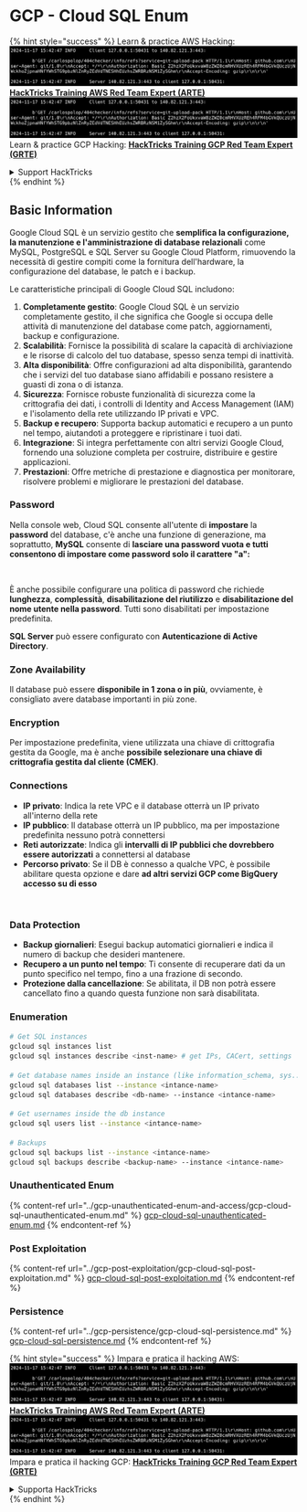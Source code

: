 # GCP - Cloud SQL Enum

{% hint style="success" %}
Learn & practice AWS Hacking:<img src="../../../.gitbook/assets/image (1).png" alt="" data-size="line">[**HackTricks Training AWS Red Team Expert (ARTE)**](https://training.hacktricks.xyz/courses/arte)<img src="../../../.gitbook/assets/image (1).png" alt="" data-size="line">\
Learn & practice GCP Hacking: <img src="../../../.gitbook/assets/image (2).png" alt="" data-size="line">[**HackTricks Training GCP Red Team Expert (GRTE)**<img src="../../../.gitbook/assets/image (2).png" alt="" data-size="line">](https://training.hacktricks.xyz/courses/grte)

<details>

<summary>Support HackTricks</summary>

* Check the [**subscription plans**](https://github.com/sponsors/carlospolop)!
* **Join the** 💬 [**Discord group**](https://discord.gg/hRep4RUj7f) or the [**telegram group**](https://t.me/peass) or **follow** us on **Twitter** 🐦 [**@hacktricks\_live**](https://twitter.com/hacktricks\_live)**.**
* **Share hacking tricks by submitting PRs to the** [**HackTricks**](https://github.com/carlospolop/hacktricks) and [**HackTricks Cloud**](https://github.com/carlospolop/hacktricks-cloud) github repos.

</details>
{% endhint %}

## Basic Information

Google Cloud SQL è un servizio gestito che **semplifica la configurazione, la manutenzione e l'amministrazione di database relazionali** come MySQL, PostgreSQL e SQL Server su Google Cloud Platform, rimuovendo la necessità di gestire compiti come la fornitura dell'hardware, la configurazione del database, le patch e i backup.

Le caratteristiche principali di Google Cloud SQL includono:

1. **Completamente gestito**: Google Cloud SQL è un servizio completamente gestito, il che significa che Google si occupa delle attività di manutenzione del database come patch, aggiornamenti, backup e configurazione.
2. **Scalabilità**: Fornisce la possibilità di scalare la capacità di archiviazione e le risorse di calcolo del tuo database, spesso senza tempi di inattività.
3. **Alta disponibilità**: Offre configurazioni ad alta disponibilità, garantendo che i servizi del tuo database siano affidabili e possano resistere a guasti di zona o di istanza.
4. **Sicurezza**: Fornisce robuste funzionalità di sicurezza come la crittografia dei dati, i controlli di Identity and Access Management (IAM) e l'isolamento della rete utilizzando IP privati e VPC.
5. **Backup e recupero**: Supporta backup automatici e recupero a un punto nel tempo, aiutandoti a proteggere e ripristinare i tuoi dati.
6. **Integrazione**: Si integra perfettamente con altri servizi Google Cloud, fornendo una soluzione completa per costruire, distribuire e gestire applicazioni.
7. **Prestazioni**: Offre metriche di prestazione e diagnostica per monitorare, risolvere problemi e migliorare le prestazioni del database.

### Password

Nella console web, Cloud SQL consente all'utente di **impostare** la **password** del database, c'è anche una funzione di generazione, ma soprattutto, **MySQL** consente di **lasciare una password vuota e tutti consentono di impostare come password solo il carattere "a":**

<figure><img src="../../../.gitbook/assets/image (14).png" alt=""><figcaption></figcaption></figure>

È anche possibile configurare una politica di password che richiede **lunghezza**, **complessità**, **disabilitazione del riutilizzo** e **disabilitazione del nome utente nella password**. Tutti sono disabilitati per impostazione predefinita.

**SQL Server** può essere configurato con **Autenticazione di Active Directory**.

### Zone Availability

Il database può essere **disponibile in 1 zona o in più**, ovviamente, è consigliato avere database importanti in più zone.

### Encryption

Per impostazione predefinita, viene utilizzata una chiave di crittografia gestita da Google, ma è anche **possibile selezionare una chiave di crittografia gestita dal cliente (CMEK)**.

### Connections

* **IP privato**: Indica la rete VPC e il database otterrà un IP privato all'interno della rete
* **IP pubblico**: Il database otterrà un IP pubblico, ma per impostazione predefinita nessuno potrà connettersi
* **Reti autorizzate**: Indica gli **intervalli di IP pubblici che dovrebbero essere autorizzati** a connettersi al database
* **Percorso privato**: Se il DB è connesso a qualche VPC, è possibile abilitare questa opzione e dare **ad altri servizi GCP come BigQuery accesso su di esso**

<figure><img src="../../../.gitbook/assets/image (15).png" alt=""><figcaption></figcaption></figure>

### Data Protection

* **Backup giornalieri**: Esegui backup automatici giornalieri e indica il numero di backup che desideri mantenere.
* **Recupero a un punto nel tempo**: Ti consente di recuperare dati da un punto specifico nel tempo, fino a una frazione di secondo.
* **Protezione dalla cancellazione**: Se abilitata, il DB non potrà essere cancellato fino a quando questa funzione non sarà disabilitata.

### Enumeration
```bash
# Get SQL instances
gcloud sql instances list
gcloud sql instances describe <inst-name> # get IPs, CACert, settings

# Get database names inside an instance (like information_schema, sys...)
gcloud sql databases list --instance <intance-name>
gcloud sql databases describe <db-name> --instance <intance-name>

# Get usernames inside the db instance
gcloud sql users list --instance <intance-name>

# Backups
gcloud sql backups list --instance <intance-name>
gcloud sql backups describe <backup-name> --instance <intance-name>
```
### Unauthenticated Enum

{% content-ref url="../gcp-unauthenticated-enum-and-access/gcp-cloud-sql-unauthenticated-enum.md" %}
[gcp-cloud-sql-unauthenticated-enum.md](../gcp-unauthenticated-enum-and-access/gcp-cloud-sql-unauthenticated-enum.md)
{% endcontent-ref %}

### Post Exploitation

{% content-ref url="../gcp-post-exploitation/gcp-cloud-sql-post-exploitation.md" %}
[gcp-cloud-sql-post-exploitation.md](../gcp-post-exploitation/gcp-cloud-sql-post-exploitation.md)
{% endcontent-ref %}

### Persistence

{% content-ref url="../gcp-persistence/gcp-cloud-sql-persistence.md" %}
[gcp-cloud-sql-persistence.md](../gcp-persistence/gcp-cloud-sql-persistence.md)
{% endcontent-ref %}

{% hint style="success" %}
Impara e pratica il hacking AWS:<img src="../../../.gitbook/assets/image (1).png" alt="" data-size="line">[**HackTricks Training AWS Red Team Expert (ARTE)**](https://training.hacktricks.xyz/courses/arte)<img src="../../../.gitbook/assets/image (1).png" alt="" data-size="line">\
Impara e pratica il hacking GCP: <img src="../../../.gitbook/assets/image (2).png" alt="" data-size="line">[**HackTricks Training GCP Red Team Expert (GRTE)**<img src="../../../.gitbook/assets/image (2).png" alt="" data-size="line">](https://training.hacktricks.xyz/courses/grte)

<details>

<summary>Supporta HackTricks</summary>

* Controlla i [**piani di abbonamento**](https://github.com/sponsors/carlospolop)!
* **Unisciti al** 💬 [**gruppo Discord**](https://discord.gg/hRep4RUj7f) o al [**gruppo telegram**](https://t.me/peass) o **seguici** su **Twitter** 🐦 [**@hacktricks\_live**](https://twitter.com/hacktricks\_live)**.**
* **Condividi trucchi di hacking inviando PR ai** [**HackTricks**](https://github.com/carlospolop/hacktricks) e [**HackTricks Cloud**](https://github.com/carlospolop/hacktricks-cloud) repos su github.

</details>
{% endhint %}
